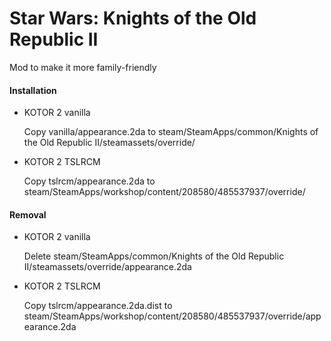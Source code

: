 # Star Wars: Knights of the Old Republic II

Mod to make it more family-friendly

#### Installation

- KOTOR 2 vanilla

  Copy vanilla/appearance.2da to steam/SteamApps/common/Knights of the Old Republic II/steamassets/override/

- KOTOR 2 TSLRCM

  Copy tslrcm/appearance.2da to steam/SteamApps/workshop/content/208580/485537937/override/

#### Removal

- KOTOR 2 vanilla

  Delete steam/SteamApps/common/Knights of the Old Republic II/steamassets/override/appearance.2da

- KOTOR 2 TSLRCM

  Copy tslrcm/appearance.2da.dist to steam/SteamApps/workshop/content/208580/485537937/override/appearance.2da
